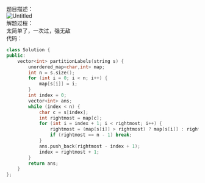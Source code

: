 题目描述：  
![Untitled](https://s3-us-west-2.amazonaws.com/secure.notion-static.com/890287c1-950e-4350-9a6e-acf1631c2746/Untitled.png)  
解题过程：  
太简单了，一次过，强无敌  
代码：  
```cpp
class Solution {
public:
    vector<int> partitionLabels(string s) {
        unordered_map<char,int> map;
        int n = s.size();
        for (int i = 0; i < n; i++) {
            map[s[i]] = i; 
        }
        int index = 0;
        vector<int> ans;
        while (index < n) {
            char c = s[index];
            int rightmost = map[c];
            for (int i = index + 1; i < rightmost; i++) {
                rightmost = (map[s[i]] > rightmost) ? map[s[i]] : rightmost;
                if (rightmost == n - 1) break;
            }
            ans.push_back(rightmost - index + 1);
            index = rightmost + 1;
        }
        return ans;
    }
};
```
